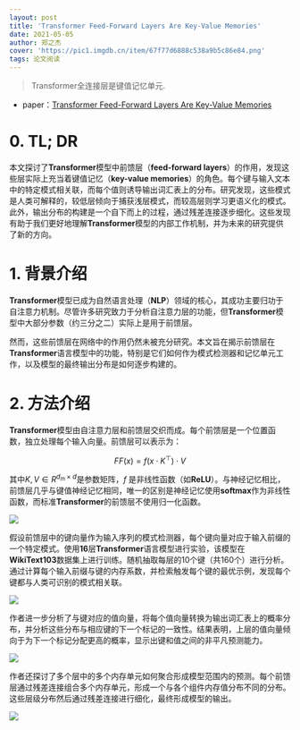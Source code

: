 ```yaml
---
layout: post
title: 'Transformer Feed-Forward Layers Are Key-Value Memories'
date: 2021-05-05
author: 郑之杰
cover: 'https://pic1.imgdb.cn/item/67f77d6888c538a9b5c86e84.png'
tags: 论文阅读
---
```


> Transformer全连接层是键值记忆单元.

- paper：[Transformer Feed-Forward Layers Are Key-Value Memories](https://arxiv.org/abs/2012.14913)


# 0. TL; DR

本文探讨了**Transformer**模型中前馈层（**feed-forward layers**）的作用，发现这些层实际上充当着键值记忆（**key-value memories**）的角色。每个键与输入文本中的特定模式相关联，而每个值则诱导输出词汇表上的分布。研究发现，这些模式是人类可解释的，较低层倾向于捕获浅层模式，而较高层则学习更语义化的模式。此外，输出分布的构建是一个自下而上的过程，通过残差连接逐步细化。这些发现有助于我们更好地理解**Transformer**模型的内部工作机制，并为未来的研究提供了新的方向。

# 1. 背景介绍

**Transformer**模型已成为自然语言处理（**NLP**）领域的核心，其成功主要归功于自注意力机制。尽管许多研究致力于分析自注意力层的功能，但**Transformer**模型中大部分参数（约三分之二）实际上是用于前馈层。

然而，这些前馈层在网络中的作用仍然未被充分研究。本文旨在揭示前馈层在**Transformer**语言模型中的功能，特别是它们如何作为模式检测器和记忆单元工作，以及模型的最终输出分布是如何逐步构建的。

# 2. 方法介绍

**Transformer**模型由自注意力层和前馈层交织而成。每个前馈层是一个位置函数，独立处理每个输入向量。前馈层可以表示为：

$$
FF(x)=f(x⋅K^\top )⋅V
$$

其中$K,V∈R^{d_m×d}$是参数矩阵，$f$ 是非线性函数（如**ReLU**）。与神经记忆相比，前馈层几乎与键值神经记忆相同，唯一的区别是神经记忆使用**softmax**作为非线性函数，而标准**Transformer**的前馈层不使用归一化函数。

![](https://pic1.imgdb.cn/item/67f784d088c538a9b5c87c5b.png)

假设前馈层中的键向量作为输入序列的模式检测器，每个键向量对应于输入前缀的一个特定模式。使用**16**层**Transformer**语言模型进行实验，该模型在**WikiText103**数据集上进行训练。随机抽取每层的10个键（共160个）进行分析。通过计算每个输入前缀与键的内存系数，并检索触发每个键的最优示例，发现每个键都与人类可识别的模式相关联。

![](https://pic1.imgdb.cn/item/67f7855988c538a9b5c87d40.png)

作者进一步分析了与键对应的值向量，将每个值向量转换为输出词汇表上的概率分布，并分析这些分布与相应键的下一个标记的一致性。结果表明，上层的值向量倾向于为下一个标记分配更高的概率，显示出键和值之间的非平凡预测能力。

![](https://pic1.imgdb.cn/item/67f785b888c538a9b5c87df7.png)

作者还探讨了多个层中的多个内存单元如何聚合形成模型范围内的预测。每个前馈层通过残差连接组合多个内存单元，形成一个与各个组件内存值分布不同的分布。这些层级分布然后通过残差连接进行细化，最终形成模型的输出。

![](https://pic1.imgdb.cn/item/67f7865588c538a9b5c87ed7.png)